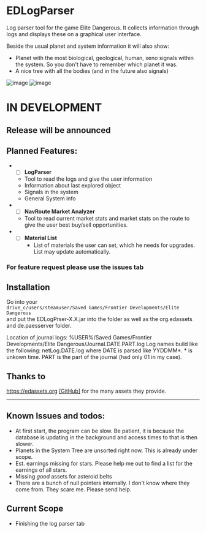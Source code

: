 # EDLogParser
Log parser tool for the game Elite Dangerous.
It collects information through logs and displays these on a graphical user interface.

Beside the usual planet and system information it will also show:
* Planet with the most biological, geological, human, xeno signals within the system. So you don't have to remember which planet it was.
* A nice tree with all the bodies (and in the future also signals)

![image](https://user-images.githubusercontent.com/60095837/169622112-1eb9ae64-bd71-4110-b68b-9b47e49f4953.png)
![image](https://user-images.githubusercontent.com/60095837/169639612-f9ea07e4-ba4e-4c1b-93f8-91a46d33cf04.png)

# IN DEVELOPMENT

## Release will be announced

## Planned Features:
* -[ ] __LogParser__
  * Tool to read the logs and give the user information
  * Information about last explored object
  * Signals in the system
  * General System info
* -[ ] __NavRoute Market Analyzer__
  * Tool to read current market stats and market stats on the route to give the user best buy/sell opportunities.
* -[ ] __Material List__
    * List of materials the user can set, which he needs for upgrades. List may update automatically.

### For feature request please use the issues tab

## Installation

Go into your <br>
`drive_c/users/steamuser/Saved Games/Frontier Developments/Elite Dangerous`<br>
and put the EDLogPrser-X.X.jar into the folder as well as the org.edassets and de.paesserver folder.

Location of journal logs:
%USER%/Saved Games/Frontier Developments/Elite Dangerous/Journal.DATE.PART.log
Log names build like the following: netLog.DATE.log where DATE is parsed like YYDDMM\*. * is unkown time.
PART is the part of the journal (had only 01 in my case).

## Thanks to
https://edassets.org [[GitHub]](https://github.com/SpyTec/EDAssets "GitHub to EDAssets") for the many assets they provide.

<hr>

## Known Issues and todos:
* At first start, the program can be slow. Be patient, it is because the database is updating in the background and access times to that is then slower.
* Planets in the System Tree are unsorted right now. This is already under scope.
* Est. earnings missing for stars. Please help me out to find a list for the earnings of all stars.
* Missing *good* assets for asteroid belts
* There are a bunch of null pointers internally. I don't know where they come from. They scare me. Please send help.

## Current Scope
* Finishing the log parser tab
